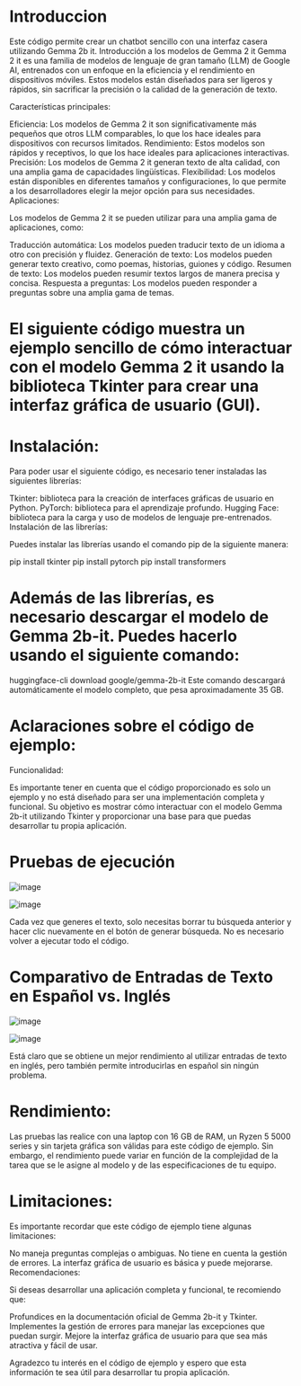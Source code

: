 # Introduccion
Este código permite crear un chatbot sencillo con una interfaz casera utilizando Gemma 2b it.
Introducción a los modelos de Gemma 2 it
Gemma 2 it es una familia de modelos de lenguaje de gran tamaño (LLM) de Google AI, entrenados con un enfoque en la eficiencia y el rendimiento en dispositivos móviles. Estos modelos están diseñados para ser ligeros y rápidos, sin sacrificar la precisión o la calidad de la generación de texto.

Características principales:

Eficiencia: Los modelos de Gemma 2 it son significativamente más pequeños que otros LLM comparables, lo que los hace ideales para dispositivos con recursos limitados.
Rendimiento: Estos modelos son rápidos y receptivos, lo que los hace ideales para aplicaciones interactivas.
Precisión: Los modelos de Gemma 2 it generan texto de alta calidad, con una amplia gama de capacidades lingüísticas.
Flexibilidad: Los modelos están disponibles en diferentes tamaños y configuraciones, lo que permite a los desarrolladores elegir la mejor opción para sus necesidades.
Aplicaciones:

Los modelos de Gemma 2 it se pueden utilizar para una amplia gama de aplicaciones, como:

Traducción automática: Los modelos pueden traducir texto de un idioma a otro con precisión y fluidez.
Generación de texto: Los modelos pueden generar texto creativo, como poemas, historias, guiones y código.
Resumen de texto: Los modelos pueden resumir textos largos de manera precisa y concisa.
Respuesta a preguntas: Los modelos pueden responder a preguntas sobre una amplia gama de temas.

# El siguiente código muestra un ejemplo sencillo de cómo interactuar con el modelo Gemma 2 it usando la biblioteca Tkinter para crear una interfaz gráfica de usuario (GUI).
# Instalación:
Para poder usar el siguiente código, es necesario tener instaladas las siguientes librerías:

Tkinter: biblioteca para la creación de interfaces gráficas de usuario en Python.
PyTorch: biblioteca para el aprendizaje profundo.
Hugging Face: biblioteca para la carga y uso de modelos de lenguaje pre-entrenados.
Instalación de las librerías:

Puedes instalar las librerías usando el comando pip de la siguiente manera:

pip install tkinter
pip install pytorch
pip install transformers


# Además de las librerías, es necesario descargar el modelo de Gemma 2b-it. Puedes hacerlo usando el siguiente comando:

huggingface-cli download google/gemma-2b-it
Este comando descargará automáticamente el modelo completo, que pesa aproximadamente 35 GB.

# Aclaraciones sobre el código de ejemplo:
Funcionalidad:

Es importante tener en cuenta que el código proporcionado es solo un ejemplo y no está diseñado para ser una implementación completa y funcional. Su objetivo es mostrar cómo interactuar con el modelo Gemma 2b-it utilizando Tkinter y proporcionar una base para que puedas desarrollar tu propia aplicación.

# Pruebas de ejecución
![image](https://github.com/Ricarditoloco/Chatgptlocal/assets/107517375/50304bc7-4601-43d6-9afa-f0353bf635a7)

![image](https://github.com/Ricarditoloco/Chatgptlocal/assets/107517375/a1693fb2-7925-4079-972f-6cccdc123be3)

Cada vez que generes el texto, solo necesitas borrar tu búsqueda anterior y hacer clic nuevamente en el botón de generar búsqueda. No es necesario volver a ejecutar todo el código.
# Comparativo de Entradas de Texto en Español vs. Inglés

![image](https://github.com/Ricarditoloco/Chatgptlocal/assets/107517375/ee155333-420e-4f82-baa9-b3161d3a6e6d)

![image](https://github.com/Ricarditoloco/Chatgptlocal/assets/107517375/fbc884d4-6fc4-4804-b7c7-82f1bdc3adfb)

Está claro que se obtiene un mejor rendimiento al utilizar entradas de texto en inglés, pero también permite introducirlas en español sin ningún problema.



# Rendimiento:

Las pruebas las realice con una laptop con 16 GB de RAM, un Ryzen 5 5000 series y sin tarjeta gráfica son válidas para este código de ejemplo. Sin embargo, el rendimiento puede variar en función de la complejidad de la tarea que se le asigne al modelo y de las especificaciones de tu equipo.

# Limitaciones:

Es importante recordar que este código de ejemplo tiene algunas limitaciones:

No maneja preguntas complejas o ambiguas.
No tiene en cuenta la gestión de errores.
La interfaz gráfica de usuario es básica y puede mejorarse.
Recomendaciones:

Si deseas desarrollar una aplicación completa y funcional, te recomiendo que:

Profundices en la documentación oficial de Gemma 2b-it y Tkinter.
Implementes la gestión de errores para manejar las excepciones que puedan surgir.
Mejore la interfaz gráfica de usuario para que sea más atractiva y fácil de usar.

Agradezco tu interés en el código de ejemplo y espero que esta información te sea útil para desarrollar tu propia aplicación.
